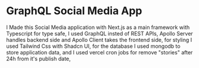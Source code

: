 # GraphQL Social Media App

I Made this Social Media application with Next.js as a main framework with Typescript for type safe,
I used GraphQL insted of REST APIs, Apollo Server handles backend side and Apollo Client takes the frontend side,
for styling I used Tailwind Css with Shadcn UI, for the database I used mongodb to store application data, and I used vercel cron jobs for remove "stories" after 24h from it's publish date,
